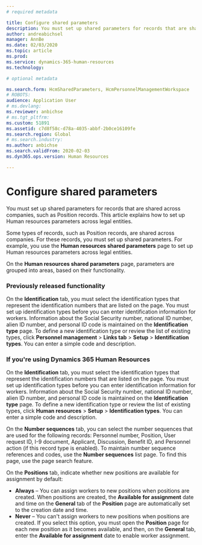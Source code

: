```yaml
---
# required metadata

title: Configure shared parameters
description: You must set up shared parameters for records that are shared across companies, such as Position records. This article explains how to set up Human resources parameters across legal entities.
author: andreabichsel
manager: AnnBe
ms.date: 02/03/2020
ms.topic: article
ms.prod: 
ms.service: dynamics-365-human-resources
ms.technology: 

# optional metadata

ms.search.form: HcmSharedParameters, HcmPersonnelManagementWorkspace
# ROBOTS: 
audience: Application User
# ms.devlang: 
ms.reviewer: anbichse
# ms.tgt_pltfrm: 
ms.custom: 51891
ms.assetid: c7d8f58c-d78a-4035-abbf-2b0ce16109fe
ms.search.region: Global
# ms.search.industry: 
ms.author: anbichse
ms.search.validFrom: 2020-02-03
ms.dyn365.ops.version: Human Resources

---
```


# Configure shared parameters

You must set up shared parameters for records that are shared across companies, such as Position records. This article explains how to set up Human resources parameters across legal entities.

Some types of records, such as Position records, are shared across companies. For these records, you must set up shared parameters. For example, you use the **Human resources shared parameters** page to set up Human resources parameters across legal entities. 

On the **Human resources shared parameters** page, parameters are grouped into areas, based on their functionality. 

### Previously released functionality
On the **Identification** tab, you must select the identification types that represent the identification numbers that are listed on the page. You must set up identification types before you can enter identification information for workers. Information about the Social Security number, national ID number, alien ID number, and personal ID code is maintained on the **Identification type** page. To define a new identification type or review the list of existing types, click **Personnel management** &gt; **Links tab** &gt; **Setup** &gt; **Identification types**. You can enter a simple code and description. 

### If you're using Dynamics 365 Human Resources
On the **Identification** tab, you must select the identification types that represent the identification numbers that are listed on the page. You must set up identification types before you can enter identification information for workers. Information about the Social Security number, national ID number, alien ID number, and personal ID code is maintained on the **Identification type** page. To define a new identification type or review the list of existing types, click **Human resources** &gt; **Setup** &gt; **Identification types**. You can enter a simple code and description. 

On the **Number sequences** tab, you can select the number sequences that are used for the following records: Personnel number, Position, User request ID, I-9 document, Applicant, Discussion, Benefit ID, and Personnel action (if this record type is enabled). To maintain number sequence references and codes, use the **Number sequences** list page. To find this page, use the page search feature. 

On the **Positions** tab, indicate whether new positions are available for assignment by default:

-   **Always** – You can assign workers to new positions when positions are created. When positions are created, the **Available for assignment** date and time on the **General** tab of the **Position** page are automatically set to the creation date and time.
-   **Never** – You can't assign workers to new positions when positions are created. If you select this option, you must open the **Position** page for each new position as it becomes available, and then, on the **General** tab, enter the **Available for assignment** date to enable worker assignment.
